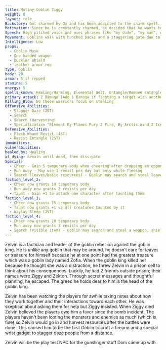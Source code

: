 ```yaml
---
title: Mutiny Goblin Ziggy
weight: 8
layout: role
Backstory: Got charmed by Oz and has been addicted to the charm spell. 
Motivation: Since he is constantly charmed, he decided that he wants to impress Zelvin with his new friends to earn him a spot next to Zelvin.
Speech: High pitched voice and uses phrases like "my dude", "my man", etc.
Movement: Goblins walk with hunched backs and a staggering gate due to living in small caves and other underground dwellings.
Intelligence: Low
props:
  - Goblin Mask
  - One handed weapon
  - buckler shield
  - leather armor rep
type: Goblin
body: 20
armor: 5 if repped
stamina: 5
energy: 5
spells_known: Healing/Harming, Elemental Bolt, Entangle/Remove Entangle Foot, Charm, Feat of Strength
primary_attack: 2 Damage (Add 1 Damage if fighting a target with another ally)
Killing_Blow: No these warriors focus on stealing
Offensive_Abilities: 
  - Stagger Daze (2ST)
  - Search
  - Search (Harvesting)
  - Specialization "Element By Flames Fury 2 Fire, By Arctic Wind 2 Ice, By Crushing Earth 2 Stone, By Thunders Crash 2 Lightning, By Natures Light 2 Healing, By  Creeping Darkness 2 Harming"
Defensive_Abilities: 
  - Flesh Wound Resist (4ST)
  - Resist Entangle (2ST)
immunities: 
vulnerabilities: 
healed_by: Healing
at_dying: Remain until dead, then dissipate
Special: 
  - Cheer - Gain 5 temporary body when cheering after dropping an opponent.
  - Run Away - May use 1 resist per day but only while fleeing
  - Search (leaves/basic resources) - Goblin may search and steal leaves/basic resources
faction_level_2:
  - Cheer now grants 10 temporary body
  - Run away now grants 2 resists per day
  - Taunt - Gain +1 to attack one character after taunting them
faction_level_3: 
  - Cheer now grants 15 temporary body
  - Taunt now grants +1 vs all creatures taunted by it
  - Waylay Sleep (2ST)
faction_level_4: 
  - Cheer now grants 20 temporary body
  - Run away now grants 3 resists per day 
  - Search (visible item) - Goblin may search and steal a weapon, shield, or other visible item. 
---
```


Zelvin is a tactician and leader of the goblin rebellion against the goblin king. He is unlike any goblin that may be around, he doesn't care for leaves or treasure for himself because he at one point had the greatest treasure which was a goblin lady named Zofia. When the goblin king killed her because he thought she was a distraction, he threw Zelvin in a prison cell to think about his consequences. Luckily, he had 2 friends outside prison; their names were Ziggy and Zekton. Through secret messages and thoughtful planning, he escaped. The greed he holds dear to him is the head of the goblin king. 

Zelvin has been watching the players for awhile taking notes about how they work together and their interactions toward each other. He was skeptical about asking them for help but Ziggy insisted. When Ziggy died Zelvin believed the players owe him a favor since the bomb incident. The players haven't been looting the monsters and enemies as much (which is fine) so Zelvin would go in and  harvest resources after the battles were done. This caused him to be the first Goblin to craft a firearm and a special wrist gadget to stagger daze people from a distance.

Zelvin will be the play test NPC for the gunslinger stuff Dom came up with
